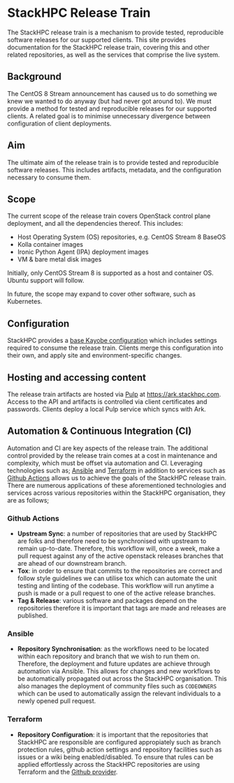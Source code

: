 # StackHPC Release Train

The StackHPC release train is a mechanism to provide tested, reproducible software releases for our supported clients.
This site provides documentation for the StackHPC release train, covering this and other related repositories, as well as the services that comprise the live system.

## Background

The CentOS 8 Stream announcement has caused us to do something we knew we wanted to do anyway (but had never got around to).
We must provide a method for tested and reproducible releases for our supported clients.
A related goal is to minimise unnecessary divergence between configuration of client deployments.

## Aim

The ultimate aim of the release train is to provide tested and reproducible software releases.
This includes artifacts, metadata, and the configuration necessary to consume them.

## Scope

The current scope of the release train covers OpenStack control plane deployment, and all the dependencies thereof.
This includes:

* Host Operating System (OS) repositories, e.g. CentOS Stream 8 BaseOS
* Kolla container images
* Ironic Python Agent (IPA) deployment images
* VM & bare metal disk images

Initially, only CentOS Stream 8 is supported as a host and container OS.
Ubuntu support will follow.

In future, the scope may expand to cover other software, such as Kubernetes.

## Configuration

StackHPC provides a [base Kayobe configuration](https://github.com/stackhpc/stackhpc-kayobe-config) which includes settings required to consume the release train.
Clients merge this configuration into their own, and apply site and environment-specific changes.

## Hosting and accessing content

The release train artifacts are hosted via [Pulp](https://pulpproject.org/) at <https://ark.stackhpc.com>.
Access to the API and artifacts is controlled via client certificates and passwords.
Clients deploy a local Pulp service which syncs with Ark.

## Automation & Continuous Integration (CI)

Automation and CI are key aspects of the release train.
The additional control provided by the release train comes at a cost in maintenance and complexity, which must be offset via automation and CI. Leveraging technologies such as; [Ansible](https://www.ansible.com/) and [Terraform](https://www.terraform.io/) in addition to services such as [Github Actions](https://github.com/features/actions) allows us to achieve the goals of the StackHPC release train. There are numerous applications of these aforementioned technologies and services across various repositories within the StackHPC organisation, they are as follows;

### Github Actions

* **Upstream Sync**: a number of repositories that are used by StackHPC are folks and therefore need to be synchronised with upstream to remain up-to-date. Therefore, this workflow will, once a week, make a pull request against any of the active openstack releases branches that are ahead of our downstream branch.  
* **Tox**: in order to ensure that commits to the repositories are correct and follow style guidelines we can utilise tox which can automate the unit testing and linting of the codebase. This workflow will run anytime a push is made or a pull request to one of the active release branches.
* **Tag & Release**: various software and packages depend on the repositories therefore it is important that tags are made and releases are published.

### Ansible

* **Repository Synchronisation**: as the workflows need to be located within each repository and branch that we wish to run them on. Therefore, the deployment and future updates are achieve through automation via Ansible. This allows for changes and new workflows to be automatically propagated out across the StackHPC organisation. This also manages the deployment of community files such as `CODEOWNERS` which can be used to automatically assign the relevant individuals to a newly opened pull request.

### Terraform

* **Repository Configuration**: it is important that the repositories that StackHPC are responsible are configured appropiately such as branch protection rules, github action settings and repository facilities such as issues or a wiki being enabled/disabled. To ensure that rules can be applied effortlessly across the StackHPC repositories are using Terraform and the [Github provider](https://registry.terraform.io/providers/integrations/github/latest/docs).

